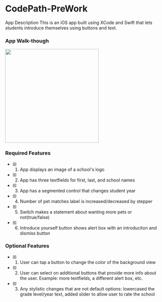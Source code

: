 # CodePath-PreWork
App Description
This is an iOS app built using XCode and Swift that lets students introduce themselves using buttons and text.

### App Walk-though

<img src="codepath.gif" width=300><br>

### Required Features

- [x] 1. App displays an image of a school's logo
- [x] 2. App has three textfields for first, last, and school names
- [x] 3. App has a segmented control that changes student year
- [x] 4. Number of pet matches label is increased/decreased by stepper
- [x] 5. Switch makes a statement about wanting more pets or not(true/false) 
- [x] 6. Introduce yourself button shows alert box with an introduciton and dismiss button

### Optional Features

- [x] 1. User can tap a button to change the color of the background view
- [x] 2. User can select on additional buttons that provide more info about the user. Example: more textfields, a different alert box, etc.
- [x] 3. Any stylistic changes that are not default options: lowercased the grade level/year text, added slider to allow user to rate the school
